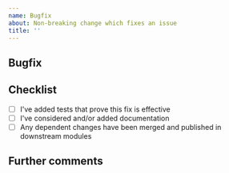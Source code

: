 ```yaml
---
name: Bugfix
about: Non-breaking change which fixes an issue
title: ''
---
```


## Bugfix

[//]: # (Describe the gist of the bug, and how your change resolves it. Be sure to link the related bug report!)

## Checklist

- [ ] I've added tests that prove this fix is effective
- [ ] I've considered and/or added documentation
- [ ] Any dependent changes have been merged and published in downstream modules

## Further comments

[//]: # (If this is a relatively large or complex change, kick off a discussion within the org and explain why you chose the solution you did and what alternatives you considered, etc... Please link any ADRs or TDDs!)
